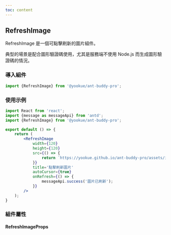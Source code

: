 ```yaml
---
toc: content
---
```


## RefreshImage

RefreshImage 是一個可點擊刷新的圖片組件。

典型的場景是配合圖形驗證碼使用，尤其是服務端不使用 Node.js 而生成圖形驗證碼的情況。

### 導入組件

```jsx | pure
import {RefreshImage} from '@yookue/ant-buddy-pro';
```

### 使用示例

```jsx
import React from 'react';
import {message as messageApi} from 'antd';
import {RefreshImage} from '@yookue/ant-buddy-pro';

export default () => {
    return (
        <RefreshImage
            width={120}
            height={120}
            src={() => {
                return `https://yookue.github.io/ant-buddy-pro/assets/ico/logo-icon.svg?timestamp=${Date.now()}`;
            }}
            title='點擊刷新圖片'
            autoCursor={true}
            onRefresh={() => {
                messageApi.success('圖片已刷新');
            }}
        />
    );
}
```

### 組件屬性

#### RefreshImageProps

<API src="@/field/RefreshImage/index.tsx" hideTitle></API>
